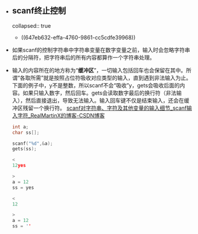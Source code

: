 - ## scanf终止控制
  collapsed:: true
	- ((647eb632-effa-4760-9861-cc5cdfe39968))
- 如果scanf的控制字符串中字符串变量在数字变量之前，输入时会忽略字符串后的分隔符，把字符串后的所有内容都算作一个字符串处理。
- 输入的内容所在的地方称为“**缓冲区**”，一切输入包括回车也会保留在其中。所谓“各取所需”就是按照占位符吸收对应类型的输入，直到遇到非法输入为止。下面的例子中，y不是整数，所以scanf不会“吸收”y，gets会吸收后面的内容。如果只输入数字，然后回车。gets会读取数字最后的换行符（非法输入），然后直接退出，导致无法输入。输入回车键不仅是结束输入，还会在缓冲区残留一个换行符。 [scanf对字符串、字符及其他变量的输入细节_scanf输入字符_RealMartinX的博客-CSDN博客](https://blog.csdn.net/Martisum/article/details/125232199)
  
  ``` C
  int a;
  char ss[];
  
  scanf("%d",&a);
  gets(ss);
  
  <
  12yes
  
  >
  a = 12
  ss = yes
  
  <
  12
  
  >
  a = 12
  ss = ''
  ```